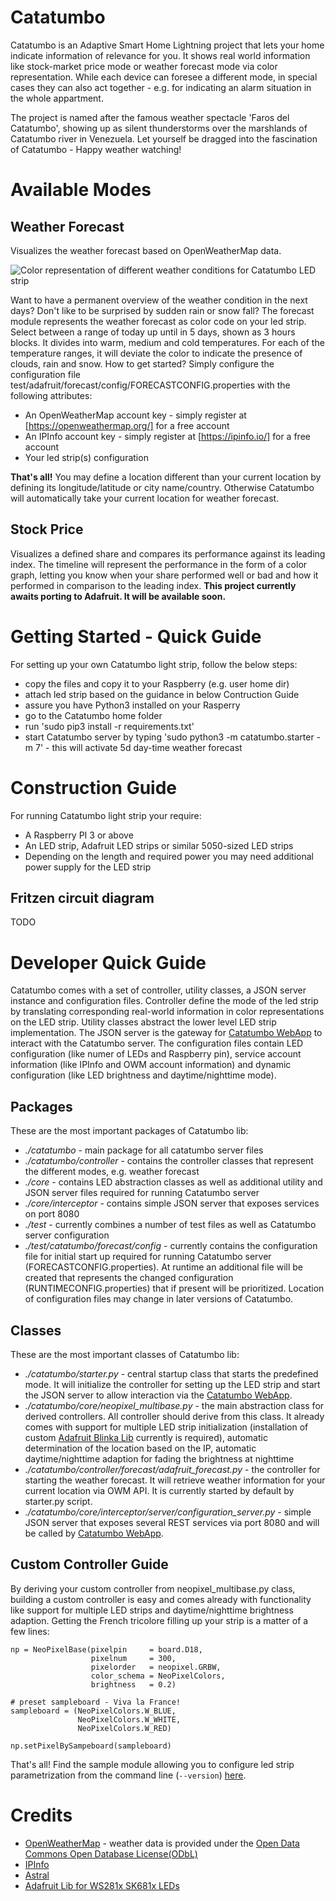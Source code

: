 # Catatumbo
Catatumbo is an Adaptive Smart Home Lightning project that lets your home indicate information of relevance for you. It shows real world information like stock-market price mode or weather forecast mode via color representation. While each device can foresee a different mode, in special cases they can also act together - e.g. for indicating an alarm situation in the whole appartment.

The project is named after the famous weather spectacle 'Faros del Catatumbo', showing up as silent thunderstorms over the marshlands of Catatumbo river in Venezuela.
Let yourself be dragged into the fascination of Catatumbo - Happy weather watching!

# Available Modes
## Weather Forecast
Visualizes the weather forecast based on OpenWeatherMap data.

![Color representation of different weather conditions for Catatumbo LED strip](https://github.com/MBizm/Catatumbo/blob/master/docs/forecast/color_chart.jpg)

Want to have a permanent overview of the weather condition in the next days? Don't like to be surprised by sudden rain or snow fall?
The forecast module represents the weather forecast as color code on your led strip. Select between a range of today up until in 5 days, shown as 3 hours blocks. It divides into warm, medium and cold temperatures. For each of the temperature ranges, it will deviate the color to indicate the presence of clouds, rain and snow.
How to get started? Simply configure the configuration file test/adafruit/forecast/config/FORECASTCONFIG.properties with the following attributes:

*   An OpenWeatherMap account key - simply register at [https://openweathermap.org/] for a free account 
*   An IPInfo account key - simply register at [https://ipinfo.io/] for a free account
*	Your led strip(s) configuration

**That's all!** You may define a location different than your current location by defining its longitude/latitude or city name/country. Otherwise Catatumbo will automatically take your current location for weather forecast.

## Stock Price
Visualizes a defined share and compares its performance against its leading index. The timeline will represent the performance in the form of a color graph, letting you know when your share performed well or bad and how it performed in comparison to the leading index.
**This project currently awaits porting to Adafruit. It will be available soon.** 

# Getting Started - Quick Guide
For setting up your own Catatumbo light strip, follow the below steps:
* copy the files and copy it to your Raspberry (e.g. user home dir)
* attach led strip based on the guidance in below Contruction Guide
* assure you have Python3 installed on your Rasperry
* go to the Catatumbo home folder
* run 'sudo pip3 install -r requirements.txt'
* start Catatumbo server by typing 'sudo python3 -m catatumbo.starter -m 7' - this will activate 5d day-time weather forecast

# Construction Guide
For running Catatumbo light strip your require:
* A Raspberry PI 3 or above
* An LED strip, Adafruit LED strips or similar 5050-sized LED strips
* Depending on the length and required power you may need additional power supply for the LED strip

## Fritzen circuit diagram
TODO

# Developer Quick Guide
Catatumbo comes with a set of controller, utility classes, a JSON server instance and configuration files. Controller define the mode of the led strip by translating corresponding real-world information in color representations on the LED strip. Utility classes abstract the lower level LED strip implementation. The JSON server is the gateway for [Catatumbo WebApp](https://github.com/MBizm/CatatumboWebApp) to interact with the Catatumbo server. The configuration files contain LED configuration (like numer of LEDs and Raspberry pin), service account information (like IPInfo and OWM account information) and dynamic configuration (like LED brightness and daytime/nighttime mode).

## Packages
These are the most important packages of Catatumbo lib:
* *./catatumbo* - main package for all catatumbo server files
* *./catatumbo/controller* - contains the controller classes that represent the different modes, e.g. weather forecast
* *./core* - contains LED abstraction classes as well as additional utility and JSON server files required for running Catatumbo server
* *./core/interceptor* - contains simple JSON server that exposes services on port 8080
* *./test* - currently combines a number of test files as well as Catatumbo server configuration
* *./test/catatumbo/forecast/config* - currently contains the configuration file for initial start up required for running Catatumbo server (FORECASTCONFIG.properties). At runtime an additional file will be created that represents the changed configuration (RUNTIMECONFIG.properties) that if present will be prioritized. Location of configuration files may change in later versions of Catatumbo.

## Classes
These are the most important classes of Catatumbo lib:
* *./catatumbo/starter.py* - central startup class that starts the predefined mode. It will initialize the controller for setting up the LED strip and start the JSON server to allow interaction via the [Catatumbo WebApp](https://github.com/MBizm/CatatumboWebApp).
* *./catatumbo/core/neopixel_multibase.py* - the main abstraction class for derived controllers. All controller should derive from this class. It already comes with support for multiple LED strip initialization (installation of custom [Adafruit Blinka Lib](https://github.com/MBizm/Adafruit_Blinka) currently is required), automatic determination of the location based on the IP, automatic daytime/nighttime adaption for fading the brightness at nighttime
* *./catatumbo/controller/forecast/adafruit_forecast.py* - the controller for starting the weather forecast. It will retrieve weather information for your current location via OWM API. It is currently started by default by starter.py script.
* *./catatumbo/core/interceptor/server/configuration_server.py* - simple JSON server that exposes several REST services via port 8080 and will be called by [Catatumbo WebApp](https://github.com/MBizm/CatatumboWebApp).

## Custom Controller Guide
By deriving your custom controller from neopixel_multibase.py class, building a custom controller is easy and comes already with functionality like support for multiple LED strips and daytime/nighttime brightness adaption.
Getting the French tricolore filling up your strip is a matter of a few lines:

	np = NeoPixelBase(pixelpin     = board.D18, 
                      pixelnum     = 300, 
                      pixelorder   = neopixel.GRBW, 
                      color_schema = NeoPixelColors,
                      brightness   = 0.2)
    
    # preset sampleboard - Viva la France!
    sampleboard = (NeoPixelColors.W_BLUE,
                   NeoPixelColors.W_WHITE,
                   NeoPixelColors.W_RED)    

    np.setPixelBySampeboard(sampleboard)
That's all! Find the sample module allowing you to configure led strip parametrization from the command line (`--version`) [here](https://github.com/MBizm/Catatumbo/blob/master/src/test/adafruit/neopixel_base_simpletest.py).

# Credits
- [OpenWeatherMap](https://openweathermap.org/) - weather data is provided under the [Open Data Commons Open Database License(ODbL)](http://opendatacommons.org/licenses/odbl/)
- [IPInfo](https://github.com/ipinfo/python)
- [Astral](https://github.com/sffjunkie/astral)
- [Adafruit Lib for WS281x SK681x LEDs](https://github.com/adafruit)
